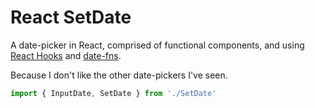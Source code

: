 # React SetDate

A date-picker in React, comprised of functional components, and using [React Hooks](https://reactjs.org/docs/hooks-intro.html) and [date-fns](https://date-fns.org).

Because I don't like the other date-pickers I've seen.

```js
import { InputDate, SetDate } from './SetDate'
```
